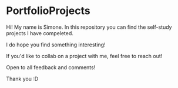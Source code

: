 # PortfolioProjects

Hi! My name is Simone. In this repository you can find the 
self-study projects I have compeleted. 

I do hope you find something interesting! 

If you'd like to collab on a project with me,
feel free to reach out! 

Open to all feedback and comments!

Thank you :D
